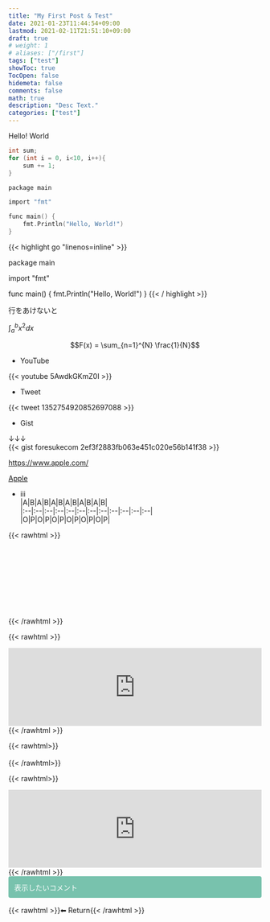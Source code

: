 ```yaml
---
title: "My First Post & Test"
date: 2021-01-23T11:44:54+09:00
lastmod: 2021-02-11T21:51:10+09:00
draft: true
# weight: 1
# aliases: ["/first"]
tags: ["test"]
showToc: true
TocOpen: false
hidemeta: false
comments: false
math: true
description: "Desc Text."
categories: ["test"]
---
```


Hello! World

```C
int sum;
for (int i = 0, i<10, i++){
    sum += 1;
}

package main

import "fmt"

func main() {
	fmt.Println("Hello, World!")
}
```

{{< highlight go "linenos=inline" >}}

package main

import "fmt"

func main() {
	fmt.Println("Hello, World!")
}
{{< / highlight >}}


行をあけないと 

$\int_{a}^{b} x^2 dx$

$$F(x) = \sum_{n=1}^{N} \frac{1}{N}$$

- YouTube     

{{< youtube 5AwdkGKmZ0I >}}  

- Tweet  

{{< tweet 1352754920852697088 >}}  

- Gist  

<script src="https://gist.github.com/foresukecom/2ef3f2883fb063e451c020e56b141f38.js"></script>  
↓↓↓  
{{< gist foresukecom 2ef3f2883fb063e451c020e56b141f38 >}}  

https://www.apple.com/

[Apple](https://www.apple.com/)  

- iii  
|A|B|A|B|A|B|A|B|A|B|A|B|  
|:--|:--|:--|:--|:--|:--|:--|:--|:--|:--|:--|:--|  
|O|P|O|P|O|P|O|P|O|P|O|P|

{{< rawhtml >}}
<div class="iframely-embed"><div class="iframely-responsive" style="height: 140px; padding-bottom: 0;"><a href="https://www.apple.com/" data-iframely-url="//cdn.iframe.ly/oAScZk?iframe=card-small"></a></div></div><script async src="//cdn.iframe.ly/embed.js" charset="utf-8"></script>
</iframe>{{< /rawhtml >}}

{{< rawhtml >}}
<iframe class="hatenablogcard" style="width:100%;height:155px;max-width:680px;" title="" src="https://hatenablog-parts.com/embed?url=http://apple.com" width="300" height="150" frameborder="0" scrolling="no"></iframe></iframe>
{{< /rawhtml >}}

{{< rawhtml>}}
<br><br>
{{< /rawhtml>}}

{{< rawhtml>}}
<iframe class="hatenablogcard" style="width:100%;height:155px;max-width:680px;"  title="" src="https://hatenablog-parts.com/embed?url=https://hattomo.github.io/posts/210127-howtousehugo/" width="300" height="150" frameborder="0" scrolling="no"></iframe>  
{{< /rawhtml >}}
<br>

<div style="padding: 0.75em; margin-bottom: 1rem; color: #fff; background-color: #78c2ad; border: 1px solid transparent; border-radius: 0.25rem;">
  表示したいコメント
</div>

{{< rawhtml >}}<a href="#" style="text-decoration:none" onclick="history.back(); return false;">⬅  Return</a>{{< /rawhtml >}}
